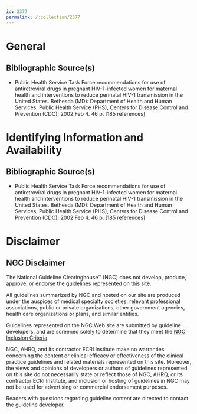 ```yaml
---
id: 2377
permalink: /:collection/2377
---
```


# General

## Bibliographic Source(s)

- Public Health Service Task Force recommendations for use of antiretroviral drugs in pregnant HIV-1-infected women for maternal health and interventions to reduce perinatal HIV-1 transmission in the United States. Bethesda (MD): Department of Health and Human Services, Public Health Service (PHS), Centers for Disease Control and Prevention (CDC); 2002 Feb 4. 46 p. [185 references]

# Identifying Information and Availability

## Bibliographic Source(s)

- Public Health Service Task Force recommendations for use of antiretroviral drugs in pregnant HIV-1-infected women for maternal health and interventions to reduce perinatal HIV-1 transmission in the United States. Bethesda (MD): Department of Health and Human Services, Public Health Service (PHS), Centers for Disease Control and Prevention (CDC); 2002 Feb 4. 46 p. [185 references]

# Disclaimer

## NGC Disclaimer

The National Guideline Clearinghouse™ (NGC) does not develop, produce, approve, or endorse the guidelines represented on this site.

All guidelines summarized by NGC and hosted on our site are produced under the auspices of medical specialty societies, relevant professional associations, public or private organizations, other government agencies, health care organizations or plans, and similar entities.

Guidelines represented on the NGC Web site are submitted by guideline developers, and are screened solely to determine that they meet the [NGC Inclusion Criteria](/help-and-about/summaries/inclusion-criteria).

NGC, AHRQ, and its contractor ECRI Institute make no warranties concerning the content or clinical efficacy or effectiveness of the clinical practice guidelines and related materials represented on this site. Moreover, the views and opinions of developers or authors of guidelines represented on this site do not necessarily state or reflect those of NGC, AHRQ, or its contractor ECRI Institute, and inclusion or hosting of guidelines in NGC may not be used for advertising or commercial endorsement purposes.

Readers with questions regarding guideline content are directed to contact the guideline developer.


